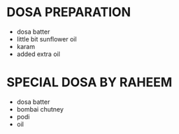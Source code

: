 # DOSA PREPARATION 

* dosa batter
* little bit sunflower oil  
* karam 
* added extra oil 

# SPECIAL DOSA BY RAHEEM 

* dosa batter 
* bombai chutney 
* podi 
* oil